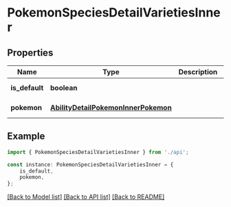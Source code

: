 # PokemonSpeciesDetailVarietiesInner


## Properties

Name | Type | Description | Notes
------------ | ------------- | ------------- | -------------
**is_default** | **boolean** |  | [default to undefined]
**pokemon** | [**AbilityDetailPokemonInnerPokemon**](AbilityDetailPokemonInnerPokemon.md) |  | [default to undefined]

## Example

```typescript
import { PokemonSpeciesDetailVarietiesInner } from './api';

const instance: PokemonSpeciesDetailVarietiesInner = {
    is_default,
    pokemon,
};
```

[[Back to Model list]](../README.md#documentation-for-models) [[Back to API list]](../README.md#documentation-for-api-endpoints) [[Back to README]](../README.md)
